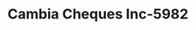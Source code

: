 ---
f_zip-code: 80601
f_state-code: CO
title: Cambia Cheques Inc-5982
f_phone: 303-655-8650
f_city-only: Brighton
f_address: 155 N Main Street Brighton
f_location-unique-id: '5982'
slug: cambia-cheques-inc-5982
updated-on: '2024-05-30T13:46:58.046Z'
created-on: '2024-05-30T13:36:59.803Z'
published-on: '2024-05-30T13:54:32.469Z'
f_city-state: cms/city/brighton-co.md
f_company: cms/company/cambia-cheques-inc.md
f_state: cms/state/colorado.md
layout: '[payday-loan].html'
tags: payday-loan
---